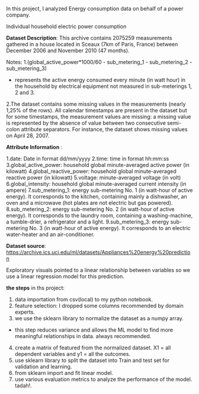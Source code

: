 


In this project, I analyzed Energy consumption data on behalf of a power company.

Individual household electric power consumption


**Dataset Description**: 
  This archive contains 2075259 measurements gathered in a house located in Sceaux (7km of Paris, France) between December 2006 and November 2010 (47 months).

Notes:
1.(global_active_power*1000/60 - sub_metering_1 - sub_metering_2 - sub_metering_3) 
  - represents the active energy consumed every minute (in watt hour) in the household by electrical equipment not measured in sub-meterings 1, 2 and 3.

2.The dataset contains some missing values in the measurements (nearly 1,25% of the rows). 
All calendar timestamps are present in the dataset but for some timestamps, the measurement values are missing: a missing value is represented by the absence of value between two consecutive semi-colon attribute separators. For instance, the dataset shows missing values on April 28, 2007.


**Attribute Information** :

  1.date: Date in format dd/mm/yyyy
  2.time: time in format hh:mm:ss
  3.global_active_power: household global minute-averaged active power (in kilowatt)
  4.global_reactive_power: household global minute-averaged reactive power (in kilowatt)
  5.voltage: minute-averaged voltage (in volt)
  6.global_intensity: household global minute-averaged current intensity (in ampere)
  7.sub_metering_1: energy sub-metering No. 1 (in watt-hour of active energy). It corresponds to the kitchen, containing mainly a dishwasher, an oven and a microwave (hot plates are not electric but gas powered).
  8.sub_metering_2: energy sub-metering No. 2 (in watt-hour of active energy). It corresponds to the laundry room, containing a washing-machine, a tumble-drier, a refrigerator and a light.
  9.sub_metering_3: energy sub-metering No. 3 (in watt-hour of active energy). It corresponds to an electric water-heater and an air-conditioner.


**Dataset source**: https://archive.ics.uci.edu/ml/datasets/Appliances%20energy%20prediction



Exploratory visuals pointed to a linear relationship between variables so we use a linear regression model for this prediction.

**the steps** in ths project:
1. data importation from csv(local) to my python notebook.
2. feature selection: I dropped some columns recommended by domain experts.
3. we use the sklearn library to normalize the dataset as a numpy array. 
- this step reduces variance and allows the ML model to find more meaningful relationships in data. always recommended.
4. create a matrix of featured from the normalized dataset. X1 = all dependent variables and y1 = all the outcomes.
5. use sklearn library to split the dataset into Train and test set for validation and learning.
6. from sklearn import and fit linear model.
7. use various evaluation metrics to analyze the performance of the model.
tadah!. 
